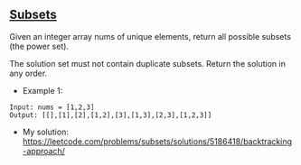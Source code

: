 ## [Subsets](https://leetcode.com/problems/subsets/description)

Given an integer array nums of unique elements, return all possible
subsets
 (the power set).

The solution set must not contain duplicate subsets. Return the solution in any order.


- Example 1:
```
Input: nums = [1,2,3]
Output: [[],[1],[2],[1,2],[3],[1,3],[2,3],[1,2,3]]
```

- My solution: https://leetcode.com/problems/subsets/solutions/5186418/backtracking-approach/
